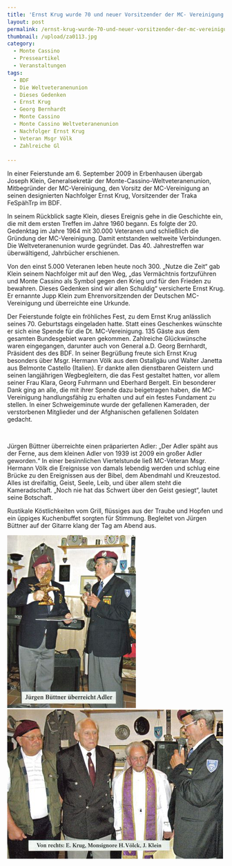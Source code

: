 ```yaml
---
title: 'Ernst Krug wurde 70 und neuer Vorsitzender der MC- Vereinigung'
layout: post
permalink: /ernst-krug-wurde-70-und-neuer-vorsitzender-der-mc-vereinigung/
thumbnail: /upload/za0113.jpg
category:
  - Monte Cassino
  - Presseartikel
  - Veranstaltungen
tags:
  - BDF
  - Die Weltveteranenunion
  - Dieses Gedenken
  - Ernst Krug
  - Georg Bernhardt
  - Monte Cassino
  - Monte Cassino Weltveteranenunion
  - Nachfolger Ernst Krug
  - Veteran Msgr Völk
  - Zahlreiche Gl

---
```

In einer Feierstunde am 6. September 2009 in Erbenhausen übergab Joseph Klein, Generalsekretär der Monte-Cassino-Weltveteranenunion, Mitbegründer der MC-Vereinigung, den Vorsitz der MC-Vereinigung an seinen designierten Nachfolger Ernst Krug, Vorsitzender der Traka FeSpähTrp im BDF.

In seinem Rückblick sagte Klein, dieses Ereignis gehe in die Geschichte ein, die mit dem ersten Treffen im Jahre 1960 begann. Es folgte der 20. Gedenktag im Jahre 1964 mit 30.000 Veteranen und schließlich die Gründung der MC-Vereinigung. Damit entstanden weltweite Verbindungen. Die Weltveteranenunion wurde gegründet. Das 40. Jahrestreffen war überwältigend, Jahrbücher erschienen.

Von den einst 5.000 Veteranen leben heute noch 300. „Nutze die Zeit“ gab Klein seinem Nachfolger mit auf den Weg, „das Vermächtnis fortzuführen und Monte Cassino als Symbol gegen den Krieg und für den Frieden zu bewahren. Dieses Gedenken sind wir allen Schuldig“ versicherte Ernst Krug. Er ernannte Jupp Klein zum Ehrenvorsitzenden der Deutschen MC-Vereinigung und überreichte eine Urkunde.

Der Feierstunde folgte ein fröhliches Fest, zu dem Ernst Krug anlässlich seines 70. Geburtstags eingeladen hatte. Statt eines Geschenkes wünschte er sich eine Spende für die Dt. MC-Vereinigung. 135 Gäste aus dem gesamten Bundesgebiet waren gekommen. Zahlreiche Glückwünsche waren eingegangen, darunter auch von General a.D. Georg Bernhardt, Präsident des des BDF. In seiner Begrüßung freute sich Ernst Krug besonders über Msgr. Hermann Völk aus dem Ostallgäu und Walter Janetta aus Belmonte Castello (Italien). Er dankte allen dienstbaren Geistern und seinen langjährigen Wegbegleitern, die das Fest gestaltet hatten, vor allem seiner Frau Klara, Georg Fuhrmann und Eberhard Bergelt. Ein besonderer Dank ging an alle, die mit ihrer Spende dazu beigetragen haben, die MC-Vereinigung handlungsfähig zu erhalten und auf ein festes Fundament zu stellen. In einer Schweigeminute wurde der gefallenen Kameraden, der verstorbenen Mitglieder und der Afghanischen gefallenen Soldaten gedacht.

&nbsp;

Jürgen Büttner überreichte einen präparierten Adler: „Der Adler späht aus der Ferne, aus dem kleinen Adler von 1939 ist 2009 ein großer Adler geworden.“ In einer besinnlichen Viertelstunde ließ MC-Veteran Msgr. Hermann Völk die Ereignisse von damals lebendig werden und schlug eine Brücke zu den Ereignissen aus der Bibel, dem Abendmahl und Kreuzestod. Alles ist dreifaltig, Geist, Seele, Leib, und über allem steht die Kameradschaft. „Noch nie hat das Schwert über den Geist gesiegt“, lautet seine Botschaft.

Rustikale Köstlichkeiten vom Grill, flüssiges aus der Traube und Hopfen und ein üppiges Kuchenbuffet sorgten für Stimmung. Begleitet von Jürgen Büttner auf der Gitarre klang der Tag am Abend aus.


[![](/upload/029.jpg)](/upload/029.jpg)
[![](/upload/0117.jpg)](/upload/0117.jpg)
